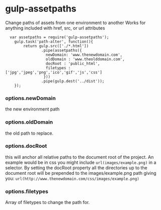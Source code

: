 gulp-assetpaths
===============

Change paths of assets from one environment to another
Works for anything included with href, src, or url attributes

      var assetpaths = require('gulp-assetpaths');
        gulp.task('path-alter', function(){
            return gulp.src(['./*.html'])
                    .pipe(assetpaths({
                      newDomain: 'www.thenewdomain.com',
                      oldDomain : 'www.theolddomain.com',
                      docRoot : 'public_html',
                      filetypes : ['jpg','jpeg','png','ico','gif','js','css']
                     }))
                    .pipe(gulp.dest('../dist'));
        });
        
### options.newDomain 

the new environment path

### options.oldDomain 

the old path to replace. 

### options.docRoot

this will anchor all relative paths to the document root of the project. An example would be in css you might include 
``url(images/example.png)`` in a selector. By setting the docRoot property all the directories up to the document root will be prepended to the images/example.png path giving you:
``url(http://www.thenewdomain.com/css/images/example.png)``


### options.filetypes

Array of filetypes to change the path for.
